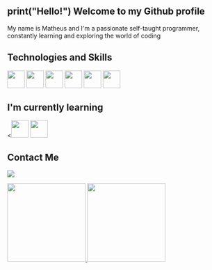 ## print("Hello!") Welcome to my Github profile
My name is Matheus and I'm a passionate self-taught programmer, constantly learning and exploring the world of coding

## Technologies and Skills
<img src="https://cdn.jsdelivr.net/gh/devicons/devicon/icons/html5/html5-plain-wordmark.svg" width="40" height="40"/>
<img src="https://cdn.jsdelivr.net/gh/devicons/devicon/icons/css3/css3-plain-wordmark.svg" width="40" height="40"/>
<img src="https://cdn.jsdelivr.net/gh/devicons/devicon/icons/git/git-plain-wordmark.svg" width="40" height="40"/>
<img src="https://cdn.jsdelivr.net/gh/devicons/devicon/icons/javascript/javascript-plain.svg"  width="40" height="40"/>
<img src="https://cdn.jsdelivr.net/gh/devicons/devicon/icons/nodejs/nodejs-plain-wordmark.svg" width="40" height="40"/>
<img src="https://cdn.jsdelivr.net/gh/devicons/devicon/icons/typescript/typescript-plain.svg"  width="40" height="40"/>

## I'm currently learning

<<img src="https://cdn.jsdelivr.net/gh/devicons/devicon/icons/python/python-plain-wordmark.svg" width="40" height="40"/> 
<img src="https://cdn.jsdelivr.net/gh/devicons/devicon/icons/rust/rust-plain.svg" width="40" height="40"/>

## Contact Me
<a href = "matheus10001felipe@gmail.com"><img src="https://img.shields.io/badge/Gmail-D14836?style=for-the-badge&logo=gmail&logoColor=white" target="_blank"></a>

<div>
<a href="https://github.com/matheusfel1pe">
<img height="180em" src="https://github-readme-stats.vercel.app/api/top-langs/username=matheusfel1pe&layout=compact&langs_count=7&theme=dracula"/>
<img height="180em" src="https://github-readme-stats.vercel.app/api?username=matheusfel1pe&show_icons=true&theme=dracula&include_all_commits=true&count_private=true"/>
</div>
